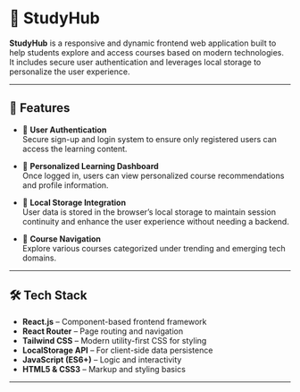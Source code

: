 # 📘 StudyHub

**StudyHub** is a responsive and dynamic frontend web application built to help students explore and access courses based on modern technologies. It includes secure user authentication and leverages local storage to personalize the user experience.

---

## 🚀 Features

- 🔐 **User Authentication**  
  Secure sign-up and login system to ensure only registered users can access the learning content.

- 🧠 **Personalized Learning Dashboard**  
  Once logged in, users can view personalized course recommendations and profile information.

- 💾 **Local Storage Integration**  
  User data is stored in the browser’s local storage to maintain session continuity and enhance the user experience without needing a backend.

- 🎯 **Course Navigation**  
  Explore various courses categorized under trending and emerging tech domains.

---

## 🛠️ Tech Stack

- **React.js** – Component-based frontend framework  
- **React Router** – Page routing and navigation  
- **Tailwind CSS** – Modern utility-first CSS for styling  
- **LocalStorage API** – For client-side data persistence  
- **JavaScript (ES6+)** – Logic and interactivity  
- **HTML5 & CSS3** – Markup and styling basics

---
